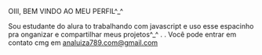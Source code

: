 OIII, BEM VINDO AO MEU PERFIL^_^

Sou estudante do alura
to trabalhando com javascript
e uso esse espacinho pra onganizar e compartilhar meus projetos^_^
.
.
Você pode entrar em contato cmg em analuiza789.com@gmail.com
